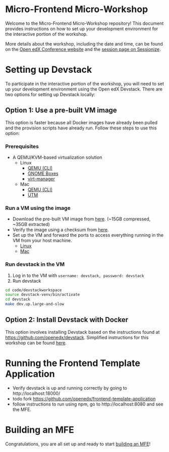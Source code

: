 # Micro-Frontend Micro-Workshop

Welcome to the Micro-Frontend Micro-Workshop repository! This document provides instructions on how to set up your development environment for the interactive portion of the workshop.

More details about the workshop, including the date and time, can be found on the [Open edX Conference website](https://con.openedx.org/) and the [session page on Sessionize](https://2023-open-edx-conference.sessionize.com/session/435649).

# Setting up Devstack

To participate in the interactive portion of the workshop, you will need to set up your development environment using the Open edX Devstack. There are two options for setting up Devstack locally:

## Option 1: Use a pre-built VM image

This option is faster because all Docker images have already been pulled and the provision scripts have already run. Follow these steps to use this option:

### Prerequisites
* A QEMU/KVM-based virtualization solution
  * Linux
    * [QEMU (CLI)](https://www.qemu.org/)
    * [GNOME Boxes](https://apps.gnome.org/app/org.gnome.Boxes/)
    * [virt-manager](https://virt-manager.org/)
  * Mac
    * [QEMU (CLI)](https://www.qemu.org/download/#macos)
    * [UTM](https://mac.getutm.app/)

### Run a VM using the image 
* Download the pre-built VM image from [here](https://nightly.link/brian-smith-tcril/mfe-workshop-2023/workflows/generate_devstack_vm/use-selfhosted/devstack-bullseye.qcow2.zip). (~15GB compressed, ~35GB extracted)
* Verify the image using a checksum from [here](https://nightly.link/brian-smith-tcril/mfe-workshop-2023/workflows/generate_devstack_vm/use-selfhosted/checksums.zip).
* Set up the VM and forward the ports to access everything running in the VM from your host machine.
  * [Linux](DEVSTACK_VM_SETUP_LINUX.md)
  * [Mac](DEVSTACK_VM_SETUP_MAC.md)

### Run devstack in the VM
1. Log in to the VM with `username: devstack, password: devstack`
2. Run devstack
```bash
cd code/devstackworkspace
source devstack-venv/bin/activate
cd devstack
make dev.up.large-and-slow
```

## Option 2: Install Devstack with Docker

This option involves installing Devstack based on the instructions found at https://github.com/openedx/devstack. Simplified instructions for this workshop can be found [here](DEVSTACK_DOCKER_SETUP.md).

# Running the Frontend Template Application

* Verify devstack is up and running correctly by going to http://localhost:18000/
* todo fork https://github.com/openedx/frontend-template-application
* follow instructions to run using npm, go to http://localhost:8080 and see the MFE.

# Building an MFE

Congratulations, you are all set up and ready to start [building an MFE](BUILD_AN_MFE.md)!
